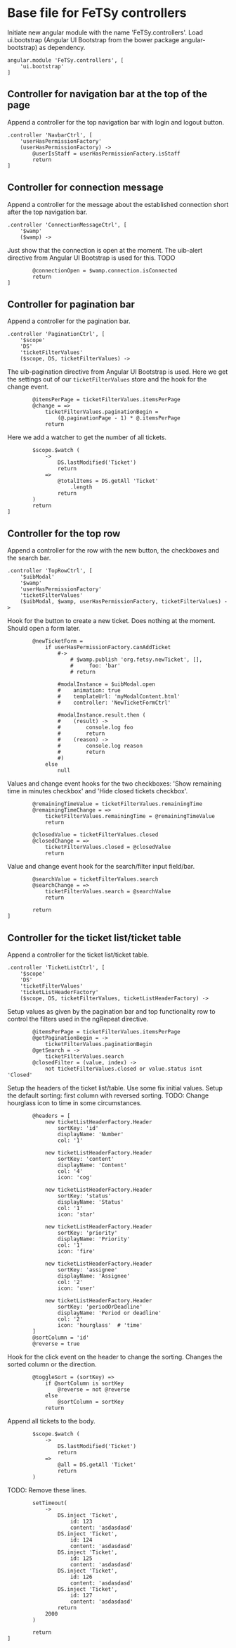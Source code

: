 # Base file for FeTSy controllers

Initiate new angular module with the name 'FeTSy.controllers'. Load
ui.bootstrap (Angular UI Bootstrap from the bower package
angular-bootstrap) as dependency.

    angular.module 'FeTSy.controllers', [
        'ui.bootstrap'
    ]


## Controller for navigation bar at the top of the page

Append a controller for the top navigation bar with login and logout button.

    .controller 'NavbarCtrl', [
        'userHasPermissionFactory'
        (userHasPermissionFactory) ->
            @userIsStaff = userHasPermissionFactory.isStaff
            return
    ]


## Controller for connection message

Append a controller for the message about the established connection short
after the top navigation bar.

    .controller 'ConnectionMessageCtrl', [
        '$wamp'
        ($wamp) ->

Just show that the connection is open at the moment. The uib-alert directive
from Angular UI Bootstrap is used for this. TODO

            @connectionOpen = $wamp.connection.isConnected
            return
    ]


## Controller for pagination bar

Append a controller for the pagination bar.

    .controller 'PaginationCtrl', [
        '$scope'
        'DS'
        'ticketFilterValues'
        ($scope, DS, ticketFilterValues) ->

The uib-pagination directive from Angular UI Bootstrap is used. Here we get the
settings out of our `ticketFilterValues` store and the hook for the change
event.

            @itemsPerPage = ticketFilterValues.itemsPerPage
            @change = =>
                ticketFilterValues.paginationBegin =
                    (@.paginationPage - 1) * @.itemsPerPage
                return

Here we add a watcher to get the number of all tickets.

            $scope.$watch (
                ->
                    DS.lastModified('Ticket')
                    return
                =>
                    @totalItems = DS.getAll 'Ticket'
                        .length
                    return
            )
            return
    ]


## Controller for the top row

Append a controller for the row with the new button, the checkboxes and
the search bar.

    .controller 'TopRowCtrl', [
        '$uibModal'
        '$wamp'
        'userHasPermissionFactory'
        'ticketFilterValues'
        ($uibModal, $wamp, userHasPermissionFactory, ticketFilterValues) ->

Hook for the button to create a new ticket. Does nothing at the moment.
Should open a form later.

            @newTicketForm =
                if userHasPermissionFactory.canAddTicket
                    #->
                        # $wamp.publish 'org.fetsy.newTicket', [],
                        #     foo: 'bar'
                        # return

                    #modalInstance = $uibModal.open
                    #    animation: true
                    #    templateUrl: 'myModalContent.html'
                    #    controller: 'NewTicketFormCtrl'

                    #modalInstance.result.then (
                    #    (result) ->
                    #        console.log foo
                    #        return
                    #    (reason) ->
                    #        console.log reason
                    #        return
                    #)
                else
                    null

Values and change event hooks for the two checkboxes: 'Show remaining time
in minutes checkbox' and 'Hide closed tickets checkbox'.

            @remainingTimeValue = ticketFilterValues.remainingTime
            @remainingTimeChange = =>
                ticketFilterValues.remainingTime = @remainingTimeValue
                return

            @closedValue = ticketFilterValues.closed
            @closedChange = =>
                ticketFilterValues.closed = @closedValue
                return

Value and change event hook for the search/filter input field/bar.

            @searchValue = ticketFilterValues.search
            @searchChange = =>
                ticketFilterValues.search = @searchValue
                return

            return
    ]


## Controller for the ticket list/ticket table

Append a controller for the ticket list/ticket table.

    .controller 'TicketListCtrl', [
        '$scope'
        'DS'
        'ticketFilterValues'
        'ticketListHeaderFactory'
        ($scope, DS, ticketFilterValues, ticketListHeaderFactory) ->

Setup values as given by the pagination bar and top functionality row to
control the filters used in the ngRepeat directive.

            @itemsPerPage = ticketFilterValues.itemsPerPage
            @getPaginationBegin = ->
                ticketFilterValues.paginationBegin
            @getSearch = ->
                ticketFilterValues.search
            @closedFilter = (value, index) ->
                not ticketFilterValues.closed or value.status isnt 'Closed'

Setup the headers of the ticket list/table. Use some fix initial values.
Setup the default sorting: first column with reversed sorting.
TODO: Change hourglass icon to time in some circumstances.

            @headers = [
                new ticketListHeaderFactory.Header
                    sortKey: 'id'
                    displayName: 'Number'
                    col: '1'

                new ticketListHeaderFactory.Header
                    sortKey: 'content'
                    displayName: 'Content'
                    col: '4'
                    icon: 'cog'

                new ticketListHeaderFactory.Header
                    sortKey: 'status'
                    displayName: 'Status'
                    col: '1'
                    icon: 'star'

                new ticketListHeaderFactory.Header
                    sortKey: 'priority'
                    displayName: 'Priority'
                    col: '1'
                    icon: 'fire'

                new ticketListHeaderFactory.Header
                    sortKey: 'assignee'
                    displayName: 'Assignee'
                    col: '2'
                    icon: 'user'

                new ticketListHeaderFactory.Header
                    sortKey: 'periodOrDeadline'
                    displayName: 'Period or deadline'
                    col: '2'
                    icon: 'hourglass'  # 'time'
            ]
            @sortColumn = 'id'
            @reverse = true

Hook for the click event on the header to change the sorting. Changes the
sorted column or the direction.

            @toggleSort = (sortKey) =>
                if @sortColumn is sortKey
                    @reverse = not @reverse
                else
                    @sortColumn = sortKey
                return

Append all tickets to the body.

            $scope.$watch (
                ->
                    DS.lastModified('Ticket')
                    return
                =>
                    @all = DS.getAll 'Ticket'
                    return
            )


TODO: Remove these lines.

            setTimeout(
                ->
                    DS.inject 'Ticket',
                        id: 123
                        content: 'asdasdasd'
                    DS.inject 'Ticket',
                        id: 124
                        content: 'asdasdasd'
                    DS.inject 'Ticket',
                        id: 125
                        content: 'asdasdasd'
                    DS.inject 'Ticket',
                        id: 126
                        content: 'asdasdasd'
                    DS.inject 'Ticket',
                        id: 127
                        content: 'asdasdasd'
                    return
                2000
            )

            return
    ]
